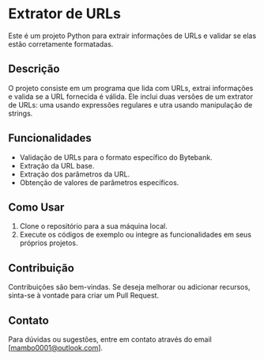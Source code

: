  # Extrator de URLs

 Este é um projeto Python para extrair informações de URLs e validar se elas estão corretamente formatadas.

 ## Descrição

 O projeto consiste em um programa que lida com URLs, extrai informações e valida se a URL fornecida é válida. Ele inclui duas versões de um extrator de URLs: uma usando expressões regulares e utra usando manipulação de strings.

 ## Funcionalidades

 - Validação de URLs para o formato específico do Bytebank.
 - Extração da URL base.
 - Extração dos parâmetros da URL.
 - Obtenção de valores de parâmetros específicos.

 ## Como Usar

 1. Clone o repositório para a sua máquina local.
 2. Execute os códigos de exemplo ou integre as funcionalidades em seus próprios projetos.

 ## Contribuição

 Contribuições são bem-vindas. Se deseja melhorar ou adicionar recursos, sinta-se à vontade para criar um Pull Request.

 ## Contato

 Para dúvidas ou sugestões, entre em contato através do email [mambo0001@outlook.com].
